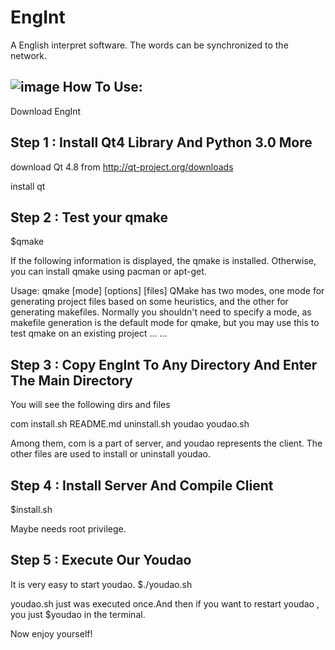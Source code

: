 EngInt
======
A English interpret software. The words can be synchronized to the network.

![image](https://github.com/breaksourcecode/EngInt/tree/master/screenshots/2014-10-10-185454_588x339_scrot.png)
How To Use:
-----------------------------------------------------------------------
Download  EngInt

Step 1 : Install Qt4 Library  And Python 3.0 More
-----------------------------------------------------------------------
download Qt 4.8 from http://qt-project.org/downloads

install qt

Step 2 : Test your qmake
-----------------------------------------------------------------------
$qmake

If the following information is displayed,  the qmake is installed. Otherwise,
you can install qmake using pacman or apt-get.

Usage: qmake [mode] [options] [files]
QMake has two modes, one mode for generating project files based on
some heuristics, and the other for generating makefiles. Normally you
shouldn't need to specify a mode, as makefile generation is the default
mode for qmake, but you may use this to test qmake on an existing project
... ...

Step 3 : Copy EngInt To Any Directory And Enter The Main Directory
-----------------------------------------------------------------------
You will see the following dirs and files

com  install.sh  README.md  uninstall.sh  youdao  youdao.sh

Among them, com is a part of server, and youdao represents the client. The
other files are used to install or uninstall youdao.

Step 4 : Install Server And Compile Client
-----------------------------------------------------------------------
$install.sh

Maybe needs root privilege.

Step 5 : Execute Our Youdao
-----------------------------------------------------------------------
It is very easy to start youdao.
$./youdao.sh

youdao.sh just was executed once.And then if you want to restart youdao , you just
$youdao in the terminal.

Now enjoy yourself!





